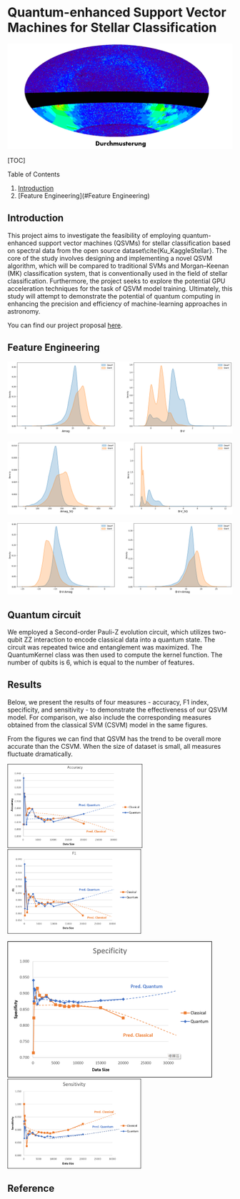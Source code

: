# Quantum-enhanced Support Vector Machines for Stellar Classification

![Logo](durchmusterung.png)

[TOC]

Table of Contents

1. [Introduction](#introduction)
2. [Feature Engineering](#Feature Engineering)

## Introduction

This project aims to investigate the feasibility of employing quantum-enhanced support vector machines (QSVMs) for stellar classification based on spectral data from the open source dataset\cite{Ku_KaggleStellar}. The core of the study involves designing and implementing a novel QSVM algorithm, which will be compared to traditional SVMs and Morgan–Keenan (MK) classification system, that is conventionally used in the field of stellar classification. Furthermore, the project seeks to explore the potential GPU acceleration techniques for the task of QSVM model training. Ultimately, this study will attempt to demonstrate the potential of quantum computing in enhancing the precision and efficiency of machine-learning approaches in astronomy.

You can find our project proposal [here](./QHack_Project_Proposal_2023.pdf).

## Feature Engineering

![relation1](./assets/relation1.png)

![relation2](./assets/relation2.png)

![relation3](./assets/relation3.png)



## Quantum circuit

We employed a Second-order Pauli-Z evolution circuit, which utilizes two-qubit ZZ interaction to encode classical data into a quantum state. The circuit was repeated twice and entanglement was maximized. The QuantumKernel class was then used to compute the kernel function. The number of qubits is 6, which is equal to the number of features.

## Results

Below, we present the results of four measures - accuracy, F1 index, specificity, and sensitivity - to demonstrate the effectiveness of our QSVM model. For comparison, we also include the corresponding measures obtained from the classical SVM (CSVM) model in the same figures.

From the figures we can find that QSVM has the trend to be overall more accurate than the CSVM. When the size of dataset is small, all measures fluctuate dramatically. 

<img src="./assets/accuracy_qsvm.png" alt="accuracy_qsvm" style="zoom:33%;" /><img src="./assets/f1_qsvm.png" alt="f1_qsvm" style="zoom:33%;" />



<img src="./assets/specificty_qsvm.png" alt="specificty_qsvm" style="zoom:50%;" /><img src="./assets/sensitivty_qsvm.png" alt="sensitivty_qsvm" style="zoom:33%;" />



## Reference

